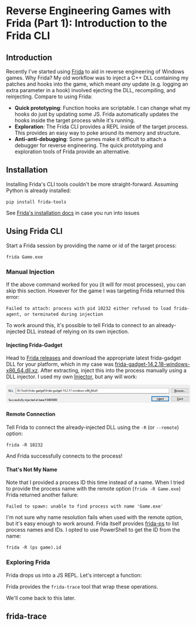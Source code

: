 # Reverse Engineering Games with Frida (Part 1): Introduction to the Frida CLI

## Introduction

Recently I've started using [Frida](https://frida.re) to aid in reverse engineering of Windows games. Why Frida? My old workflow was to inject a C++ DLL containing my patches and hooks into the game, which meant *any* update (e.g. logging an extra parameter in a hook) involved ejecting the DLL, recompiling, and reinjecting. Compare to using Frida:
- **Quick prototyping**: Function hooks are scriptable. I can change what my hooks do just by updating some JS. Frida automatically updates the hooks inside the target process while it's running.
- **Exploration**: The Frida CLI provides a REPL inside of the target process. This provides an easy way to poke around its memory and structure.
- **Anti-anti-debugging**: Some games make it difficult to attach a debugger for reverse engineering. The quick prototyping and exploration tools of Frida provide an alternative.

## Installation

Installing Frida's CLI tools couldn't be more straight-forward. Assuming Python is already installed:

```
pip install frida-tools
```

See [Frida's installation docs](https://frida.re/docs/installation/) in case you run into issues

## Using Frida CLI

Start a Frida session by providing the name or id of the target process:

```
frida Game.exe
```

### Manual Injection

If the above command worked for you (it will for most processes), you can skip this section. However for the game I was targeting Frida returned this error:

```
Failed to attach: process with pid 10232 either refused to load frida-agent, or terminated during injection
```

To work around this, it's possible to tell Frida to connect to an already-injected DLL instead of relying on its own injection.

#### Injecting Frida-Gadget

Head to [Frida releases](https://github.com/frida/frida/releases) and download the appropriate latest frida-gadget DLL for your platform, which in my case was [frida-gadget-14.2.18-windows-x86_64.dll.xz](https://github.com/frida/frida/releases/download/14.2.18/frida-gadget-14.2.18-windows-x86_64.dll.xz). After extracting, inject this into the process manually using a DLL injector. I used my own [Injector](https://github.com/wkhughes/Injector), but any will work:

![DLL injector](images/frida-gadget-inject.png)

#### Remote Connection

Tell Frida to connect the already-injected DLL using the `-R` (or `--remote`) option:

```
frida -R 10232
```

And Frida successfully connects to the process!

#### That's Not My Name

Note that I provided a process ID this time instead of a name. When I tried to provide the process name with the remote option (`frida -R Game.exe`) Frida returned another failure:

```
Failed to spawn: unable to find process with name 'Game.exe'
```

I'm not sure why name resolution fails when used with the remote option, but it's easy enough to work around. Frida itself provides [frida-ps](https://frida.re/docs/frida-ps/) to list process names and IDs. I opted to use PowerShell to get the ID from the name:

```
frida -R (ps game).id
```

### Exploring Frida

Frida drops us into a JS REPL. Let's intercept a function:

Frida provides the `frida-trace` tool that wrap these operations.

We'll come back to this later.

## frida-trace
